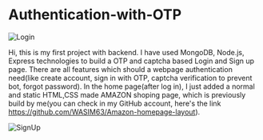 # Authentication-with-OTP
![Login](https://github.com/user-attachments/assets/831de333-2764-4926-b668-f940cbbb3f4b)


Hi, this is my first project with backend. I have used MongoDB, Node.js, Express technologies to build a OTP and captcha based Login and Sign up page. There are all features which should a webpage authentication need(like create account, sign in with OTP, captcha verification to prevent bot, forgot password).
In the home page(after log in), I just added a normal and static HTML,CSS made AMAZON shoping page, which is previously build by me(you can check in my GitHub account, here's the link <a>https://github.com/WASIM63/Amazon-homepage-layout</a>).


![SignUp](https://github.com/user-attachments/assets/2106b0ff-f0f9-4bf3-992f-bfa79e91ff48)
